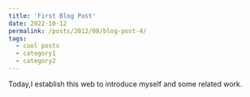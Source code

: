 ```yaml
---
title: 'First Blog Post'
date: 2022-10-12
permalink: /posts/2012/08/blog-post-4/
tags:
  - cool posts
  - category1
  - category2
---
```


Today,I establish this web to introduce myself and some related work.
